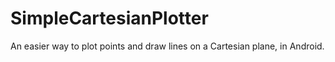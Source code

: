 # SimpleCartesianPlotter
An easier way to plot points and draw lines on a Cartesian plane, in Android.
